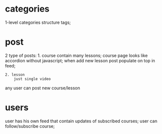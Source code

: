 # categories
1-level categories structure
tags;

# post
2 type of posts:
    1. course
        contain many lessons;
            course page looks like accordion without javascript;
        when add new lesson post populate on top in feed; 
    
    2. lesson
        just single video

any user can post new course/lesson
    
# users
user has his own feed that contain updates of subscribed courses;
user can follow/subscribe course;
 
    